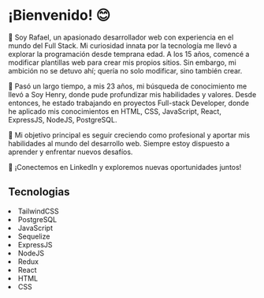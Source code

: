 <h1>¡Bienvenido! 😊</h1>

<p>👋 Soy Rafael, un apasionado desarrollador web con experiencia en el mundo del Full Stack. Mi curiosidad innata por la tecnología me llevó a explorar la programación desde temprana edad. A los 15 años, comencé a modificar plantillas web para crear mis propios sitios. Sin embargo, mi ambición no se detuvo ahí; quería no solo modificar, sino también crear.

📜 Pasó un largo tiempo, a mis 23 años, mi búsqueda de conocimiento me llevó a Soy Henry, donde pude profundizar mis habilidades y valores. Desde entonces, he estado trabajando en proyectos Full-stack Developer, donde he aplicado mis conocimientos en HTML, CSS, JavaScript, React, ExpressJS, NodeJS, PostgreSQL.

🚀 Mi objetivo principal es seguir creciendo como profesional y aportar mis habilidades al mundo del desarrollo web. Siempre estoy dispuesto a aprender y enfrentar nuevos desafíos.

🤝 ¡Conectemos en LinkedIn y exploremos nuevas oportunidades juntos!</p>

<h2>Tecnologias</h2>

<li>TailwindCSS</li>
<li>PostgreSQL</li>
<li>JavaScript</li>
<li>Sequelize</li>
<li>ExpressJS</li>
<li>NodeJS</li>
<li>Redux</li>
<li>React</li>
<li>HTML</li>
<li>CSS</li>

